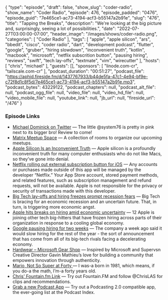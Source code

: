 {
  "type": "episode",
  "draft": false,
  "show_slug": "coder-radio",
  "show_name": "Coder Radio",
  "episode": 476,
  "episode_padded": "0476",
  "episode_guid": "7e465ce1-ac73-4194-acf3-b55147a2b91e",
  "slug": "476",
  "title": "Tapping the Breaks",
  "description": "We're looking at the big picture and, surprisingly, seeing a lot of possibilities.",
  "date": "2022-07-27T03:00:00-07:00",
  "header_image": "/images/shows/coder-radio.png",
  "categories": [
    "Coder Radio"
  ],
  "tags": [
    "apple",
    "apple silicon",
    "ars",
    "bbedit",
    "cisco",
    "coder radio",
    "dart",
    "development podcast",
    "flutter",
    "google",
    "gruber",
    "hiring slowdown",
    "inconvenient truth",
    "kotlin",
    "macbook",
    "microsoft",
    "netflix subscrition button",
    "pausing hiring",
    "reviews",
    "swift",
    "tech lay-offs",
    "textmate",
    "vim",
    "wirecutter"
  ],
  "hosts": [
    "chris",
    "michael"
  ],
  "guests": [],
  "sponsors": [
    "linode.com-cr",
    "tailscale.com-cr"
  ],
  "podcast_duration": "00:51:27",
  "podcast_file": "https://aphid.fireside.fm/d/1437767933/b44de5fa-47c1-4e94-bf9e-c72f8d1c8f5d/7e465ce1-ac73-4194-acf3-b55147a2b91e.mp3",
  "podcast_bytes": 43229122,
  "podcast_chapters": null,
  "podcast_alt_file": null,
  "podcast_ogg_file": null,
  "video_file": null,
  "video_hd_file": null,
  "video_mobile_file": null,
  "youtube_link": null,
  "jb_url": null,
  "fireside_url": "/476"
}


### Episode Links

  * [Michael Dominick on Twitter](https://twitter.com/dominucco/status/1549791098058555393 "Michael Dominick on Twitter") — The little @system76 is pretty in pink next to its bigger bro! Review to come!
  * [Matrix Meetup Space](https://bit.ly/meetupmatrix "Matrix Meetup Space") — A collection of rooms to organize our upcoming meetups.
  * [Apple Silicon Is an Inconvenient Truth](https://daringfireball.net/linked/2022/07/23/apple-silicon-inconvenient-truth "Apple Silicon Is an Inconvenient Truth") — Apple silicon is a profoundly inconvenient truth for many computer enthusiasts who do not like Macs, so they’ve gone into denial.
  * [Netflix rolling out external subscription button for iOS](https://9to5mac.com/2022/07/22/netflix-external-subscription-ios/ "Netflix rolling out external subscription button for iOS") — Any accounts or purchases made outside of this app will be managed by the developer “Netflix.” Your App Store account, stored payment methods, and related features, such as subscription management and refund requests, will not be available. Apple is not responsible for the privacy or security of transactions made with this developer.
  * [Big Tech lay-offs and hiring freezes prompt recession fears](https://www.washingtonpost.com/technology/2022/07/23/big-tech-recession-concerns/ "Big Tech lay-offs and hiring freezes prompt recession fears") — Big Tech is bracing for an economic recession and an uncertain future. That, in turn, is triggering more economic angst.
  * [Apple hits breaks on hiring amid economic uncertainty](https://www.theregister.com/2022/07/19/apple_hiring_freeze/ "Apple hits breaks on hiring amid economic uncertainty") — 12 Apple is joining other tech big-hitters that have frozen hiring across parts of their organization in response to a cooling global economy.
  * [Google pausing hiring for two weeks](https://seekingalpha.com/news/3858641-google-pausing-hiring-for-two-weeks-report "Google pausing hiring for two weeks") — The company a week ago said it would slow hiring for the rest of the year - the sort of announcement that has come from all of its big-tech rivals facing a decelerating economy.
  * [Hardwear – Microsoft Gear Shop](https://gear.xbox.com/pages/hardwear "Hardwear – Microsoft Gear Shop") — Inspired by Microsoft and Supervsn Creative Director Gavin Mathieu’s love for building a community that empowers innovation through authenticity.
  * [Mario, Not So Super at Forty ](https://www.newyorker.com/magazine/2022/04/25/mario-not-so-super-at-forty "Mario, Not So Super at Forty ") — I was-a born in 1981, which means, if you do-a the math, I’m-a forty years old.
  * [Chris' Fountain.fm Link](https://fountain.fm/refer/chrislas-e72160c3c5 "Chris' Fountain.fm Link") — Try out Fountain.FM and follow @ChrisLAS for clips and recommendations. 
  * [Grab a new Podcast App](https://podcastindex.org/apps?appTypes=app&elements=Value "Grab a new Podcast App") — Try out a Podcasting 2.0 compatible app, the ever-going list at the Podcast Index.


